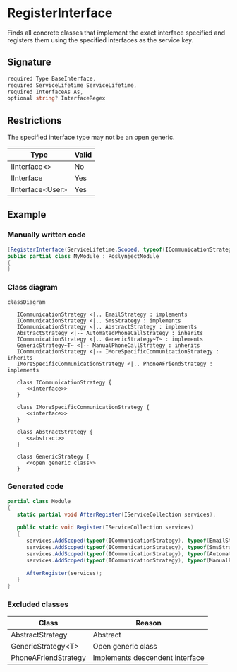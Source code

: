 # RegisterInterface

Finds all concrete classes that implement the exact
interface specified and registers them using the
specified interfaces as the service key.

## Signature
```c#
required Type BaseInterface,
required ServiceLifetime ServiceLifetime,
required InterfaceAs As,
optional string? InterfaceRegex
```

## Restrictions
The specified interface type may not be an open generic.

| Type | Valid |
| - | - |
| IInterface&lt;&gt; | No |
| IInterface | Yes |
| IInterface&lt;User&gt; | Yes |

## Example
### Manually written code
```c#
[RegisterInterface(ServiceLifetime.Scoped, typeof(ICommunicationStrategy))]
public partial class MyModule : RoslynjectModule
{
}
```

### Class diagram
```mermaid
classDiagram

   ICommunicationStrategy <|.. EmailStrategy : implements
   ICommunicationStrategy <|.. SmsStrategy : implements
   ICommunicationStrategy <|.. AbstractStrategy : implements
   AbstractStrategy <|-- AutomatedPhoneCallStrategy : inherits
   ICommunicationStrategy <|.. GenericStrategy~T~ : implements
   GenericStrategy~T~ <|-- ManualPhoneCallStrategy : inherits
   ICommunicationStrategy <|-- IMoreSpecificCommunicationStrategy : inherits
   IMoreSpecificCommunicationStrategy <|.. PhoneAFriendStrategy : implements

   class ICommunicationStrategy {
      <<interface>>
   }

   class IMoreSpecificCommunicationStrategy {
      <<interface>>
   }

   class AbstractStrategy {
      <<abstract>>
   }

   class GenericStrategy {
      <<open generic class>>
   }
```

### Generated code
```c#
partial class Module
{
   static partial void AfterRegister(IServiceCollection services);
        
   public static void Register(IServiceCollection services)
   {
      services.AddScoped(typeof(ICommunicationStrategy), typeof(EmailStrategy));
      services.AddScoped(typeof(ICommunicationStrategy), typeof(SmsStrategy));
      services.AddScoped(typeof(ICommunicationStrategy), typeof(AutomatedPhoneCallStrategy));
      services.AddScoped(typeof(ICommunicationStrategy), typeof(ManualPhoneCallStrategy));

      AfterRegister(services);
   }
}
```

### Excluded classes
| Class | Reason |
| - | - |
| AbstractStrategy | Abstract |
| GenericStrategy&lt;T&gt; | Open generic class |
| PhoneAFriendStrategy | Implements descendent interface |
